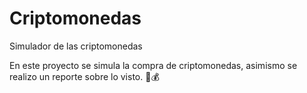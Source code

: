 # Criptomonedas
Simulador de las criptomonedas

En este proyecto se simula la compra de criptomonedas, asimismo se realizo un reporte sobre lo visto.
💱💰
